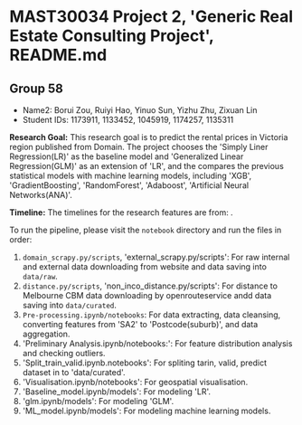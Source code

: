# MAST30034 Project 2, 'Generic Real Estate Consulting Project', README.md
## Group 58
- Name2: Borui Zou, Ruiyi Hao, Yinuo Sun, Yizhu Zhu, Zixuan Lin 
- Student IDs: 1173911, 1133452, 1045919, 1174257, 1135311

**Research Goal:** This research goal is to predict the rental prices in Victoria region published from Domain. The project chooses the 'Simply Liner Regression(LR)' as the baseline model and 'Generalized Linear Regression(GLM)' as an extension of 'LR', and the compares the previous statistical models with machine learning models, including 'XGB', 'GradientBoosting', 'RandomForest', 'Adaboost', 'Artificial Neural Networks(ANA)'.

**Timeline:** The timelines for the research features are from: .

To run the pipeline, please visit the `notebook` directory and run the files in order:
1. `domain_scrapy.py/scripts`, 'external_scrapy.py/scripts': For raw internal and external data downloading from website and data saving into `data/raw`.
2. `distance.py/scripts`, 'non_inco_distance.py/scripts': For distance to Melbourne CBM data downloading by openrouteservice andd data saving into `data/curated`.
3. `Pre-processing.ipynb/notebooks`: For data extracting, data cleansing, converting features from 'SA2' to 'Postcode(suburb)', and data aggregation.
4. 'Preliminary Analysis.ipynb/notebooks:': For feature distribution analysis and checking outliers.
5. 'Split_train_valid.ipynb.notebooks': For spliting tarin, valid, predict dataset in to 'data/curated'.
6. 'Visualisation.ipynb/notebooks': For geospatial visualisation.
7. 'Baseline_model.ipynb/models': For modeling 'LR'.
8. 'glm.ipynb/models': For modeling 'GLM'.
9. 'ML_model.ipynb/models': For modeling machine learning models.
